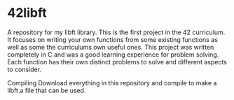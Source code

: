 # 42libft
A repository for my libft library. 
This is the first project in the 42 curriculum. It focuses on writing your own functions from some existing functions as well as some the curriculums own useful ones. 
This project was written completely in C and was a good learning experience for problem solving. Each function has their own distinct problems to solve and different aspects to consider. 

Compiling
Download everything in this repository and compile to make a libft.a file that can be used.